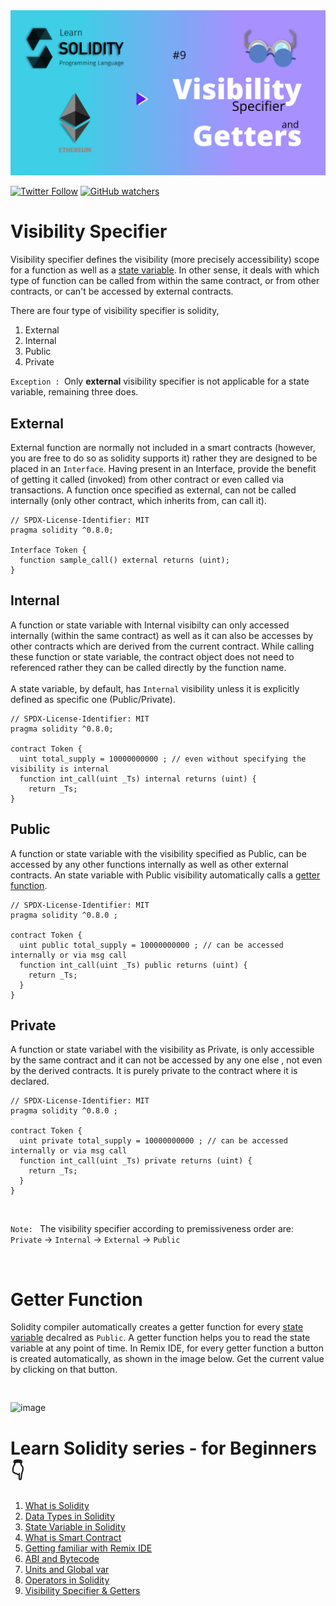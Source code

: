<img src="/Tutorials/header-images/9-OG-Visibility-specifier-getters.png" width="630" title="Operators in solidity">

[<img alt="Twitter Follow" src="https://img.shields.io/twitter/follow/PranavRaj90?style=social">](https://twitter.com/intent/follow?screen_name=PranavRaj90)
[<img alt="GitHub watchers" src="https://img.shields.io/github/watchers/raj-pranav/learn-solidity?label=Learn%20Solidity&style=social">](https://github.com/raj-pranav/learn-solidity/)



# Visibility Specifier
Visibility specifier defines the visibility (more precisely accessibility) scope for a function as well as a [state variable](https://github.com/raj-pranav/learn-solidity/blob/main/Tutorials/Beginners/3-State_variable_solidity.md). In other sense, it deals with which type of function can be called from within the same contract, or from other contracts, or can't be accessed by external contracts.

There are four type of visibility specifier is solidity,
1. External
2. Internal
3. Public
4. Private

`Exception : `Only **external** visibility specifier is not applicable for a state variable, remaining three does.

## External
External function are normally not included in a smart contracts (however, you are free to do so as solidity supports it) rather they are designed to be placed in an `Interface`. Having present in an Interface, provide the benefit of getting it called (invoked) from other contract or even called via transactions. A function once specified as external, can not be called internally (only other contract, which inherits from, can call it).

```solidity
// SPDX-License-Identifier: MIT
pragma solidity ^0.8.0;

Interface Token {
  function sample_call() external returns (uint);
}
```

## Internal
A function or state variable with Internal visibilty can only accessed internally (within the same contract) as well as it can also be accesses by other contracts which are derived from the current contract. While calling these function or state variable, the contract object does not need to referenced rather they can be called directly by the function name.<br><br>
A state variable, by default, has `Internal` visibility unless it is explicitly defined as specific one (Public/Private).

```solidity
// SPDX-License-Identifier: MIT
pragma solidity ^0.8.0;

contract Token {
  uint total_supply = 10000000000 ; // even without specifying the visibility is internal
  function int_call(uint _Ts) internal returns (uint) {
    return _Ts;
}
```

## Public
A function or state variable with the visibility specified as Public, can be accessed by any other functions internally as well as other external contracts. An state variable with Public visibility automatically calls a [getter function](https://github.com/raj-pranav/learn-solidity/blob/main/Tutorials/Beginners/9-Visibility-specifiers_and-getters.md#getter-function).

```solidity
// SPDX-License-Identifier: MIT
pragma solidity ^0.8.0 ;

contract Token {
  uint public total_supply = 10000000000 ; // can be accessed internally or via msg call
  function int_call(uint _Ts) public returns (uint) {
    return _Ts;
  }
}
```

## Private
A function or state variabel with the visibility as Private, is only accessible by the same contract and it can not be accessed by any one else , not even by the derived contracts. It is purely private to the contract where it is declared.

```solidity
// SPDX-License-Identifier: MIT
pragma solidity ^0.8.0 ;

contract Token {
  uint private total_supply = 10000000000 ; // can be accessed internally or via msg call
  function int_call(uint _Ts) private returns (uint) {
    return _Ts;
  }
}
```
<br>

`Note: ` The visibility specifier according to premissiveness order are: `Private` -> `Internal` -> `External` -> `Public` 

<br>

# Getter Function
Solidity compiler automatically creates a getter function for every [state variable](https://github.com/raj-pranav/learn-solidity/blob/main/Tutorials/Beginners/3-State_variable_solidity.md) decalred as `Public`. A getter function helps you to read the state variable at any point of time. In Remix IDE, for every getter function a button is created automatically, as shown in the image below. Get the current value by clicking on that button.

```solidity


```
![image](https://user-images.githubusercontent.com/48473708/151355352-15bf28a1-ca2d-48c8-bc67-61b81ac15362.png)




# Learn Solidity series - for Beginners 👇
1. [What is Solidity](https://github.com/raj-pranav/learn-solidity/blob/main/Tutorials/Beginners/1-What_is_Solidity.md)
2. [Data Types in Solidity](https://github.com/raj-pranav/learn-solidity/blob/main/Tutorials/Beginners/2-Data_types_solidity.md)
3. [State Variable in Solidity](https://github.com/raj-pranav/learn-solidity/blob/main/Tutorials/Beginners/3-State_variable_solidity.md)
4. [What is Smart Contract](https://github.com/raj-pranav/learn-solidity/blob/main/Tutorials/Beginners/4-what-is-a-Smart_contract.md)
5. [Getting familiar with Remix IDE](https://github.com/raj-pranav/learn-solidity/blob/main/Tutorials/Beginners/5-Getting-familiar-with-Remix-IDE.md)
6. [ABI and Bytecode](https://github.com/raj-pranav/learn-solidity/blob/main/Tutorials/Beginners/6-ABI-and-Bytecode-from-solidity-compiler.md)
7. [Units and Global var](https://github.com/raj-pranav/learn-solidity/blob/main/Tutorials/Beginners/7-Units-and-global-variable.md)
8. [Operators in Solidity](https://github.com/raj-pranav/learn-solidity/blob/main/Tutorials/Beginners/8-Operators-in-solidity.md)
9. [Visibility Specifier & Getters](https://github.com/raj-pranav/learn-solidity/blob/main/Tutorials/Beginners/9-Visibility-specifiers_and-getters.md)
